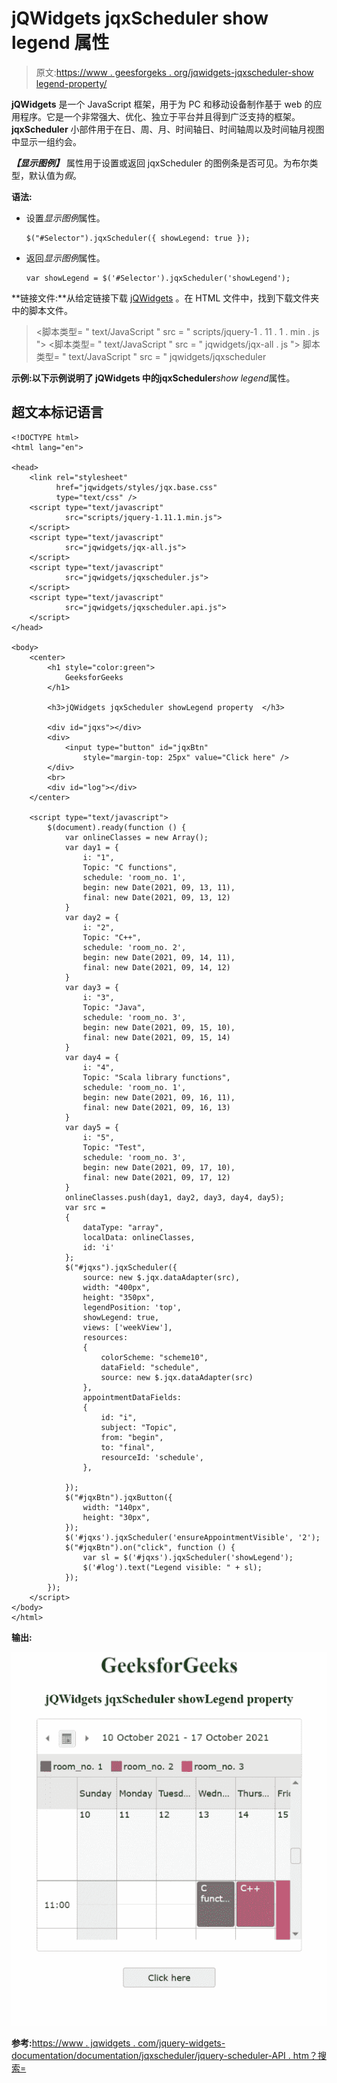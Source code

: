 # jQWidgets jqxScheduler show legend 属性

> 原文:[https://www . geesforgeks . org/jqwidgets-jqxscheduler-show legend-property/](https://www.geeksforgeeks.org/jqwidgets-jqxscheduler-showlegend-property/)

**jQWidgets** 是一个 JavaScript 框架，用于为 PC 和移动设备制作基于 web 的应用程序。它是一个非常强大、优化、独立于平台并且得到广泛支持的框架。 **jqxScheduler** 小部件用于在日、周、月、时间轴日、时间轴周以及时间轴月视图中显示一组约会。

***【显示图例】*** 属性用于设置或返回 jqxScheduler 的图例条是否可见。为布尔类型，默认值为*假*。

**语法:**

*   设置*显示图例*属性。

    ```
    $("#Selector").jqxScheduler({ showLegend: true });
    ```

*   返回*显示图例*属性。

    ```
    var showLegend = $('#Selector').jqxScheduler('showLegend');
    ```

**链接文件:**从给定链接下载 [jQWidgets](https://www.jqwidgets.com/download/) 。在 HTML 文件中，找到下载文件夹中的脚本文件。

> <link rel="”stylesheet”" href="”jqwidgets/styles/jqx.base.css”" type="”text/css”">
> <脚本类型= " text/JavaScript " src = " scripts/jquery-1 . 11 . 1 . min . js "></脚本>
> <脚本类型= " text/JavaScript " src = " jqwidgets/jqx-all . js "></脚本>
> 脚本类型= " text/JavaScript " src = " jqwidgets/jqxscheduler

**示例:**以下示例说明了 jQWidgets 中的**jqxScheduler***show legend*属性。

## 超文本标记语言

```
<!DOCTYPE html>
<html lang="en">

<head>
    <link rel="stylesheet" 
          href="jqwidgets/styles/jqx.base.css" 
          type="text/css" />
    <script type="text/javascript" 
            src="scripts/jquery-1.11.1.min.js">
    </script>
    <script type="text/javascript" 
            src="jqwidgets/jqx-all.js">
    </script>
    <script type="text/javascript" 
            src="jqwidgets/jqxscheduler.js">
    </script>
    <script type="text/javascript"
            src="jqwidgets/jqxscheduler.api.js">
    </script>
</head>

<body>
    <center>
        <h1 style="color:green">
            GeeksforGeeks
        </h1>

        <h3>jQWidgets jqxScheduler showLegend property  </h3>

        <div id="jqxs"></div>
        <div>
            <input type="button" id="jqxBtn" 
                style="margin-top: 25px" value="Click here" />
        </div>
        <br>
        <div id="log"></div>
    </center>

    <script type="text/javascript">
        $(document).ready(function () {
            var onlineClasses = new Array();
            var day1 = {
                i: "1",
                Topic: "C functions",
                schedule: 'room_no. 1',
                begin: new Date(2021, 09, 13, 11),
                final: new Date(2021, 09, 13, 12)
            }
            var day2 = {
                i: "2",
                Topic: "C++",
                schedule: 'room_no. 2',
                begin: new Date(2021, 09, 14, 11),
                final: new Date(2021, 09, 14, 12)
            }
            var day3 = {
                i: "3",
                Topic: "Java",
                schedule: 'room_no. 3',
                begin: new Date(2021, 09, 15, 10),
                final: new Date(2021, 09, 15, 14)
            }
            var day4 = {
                i: "4",
                Topic: "Scala library functions",
                schedule: 'room_no. 1',
                begin: new Date(2021, 09, 16, 11),
                final: new Date(2021, 09, 16, 13)
            }
            var day5 = {
                i: "5",
                Topic: "Test",
                schedule: 'room_no. 3',
                begin: new Date(2021, 09, 17, 10),
                final: new Date(2021, 09, 17, 12)
            }
            onlineClasses.push(day1, day2, day3, day4, day5);
            var src =
            {
                dataType: "array",
                localData: onlineClasses,
                id: 'i'
            };
            $("#jqxs").jqxScheduler({
                source: new $.jqx.dataAdapter(src),
                width: "400px",
                height: "350px",
                legendPosition: 'top',
                showLegend: true,
                views: ['weekView'],
                resources:
                {
                    colorScheme: "scheme10",
                    dataField: "schedule",
                    source: new $.jqx.dataAdapter(src)
                },
                appointmentDataFields:
                {
                    id: "i",
                    subject: "Topic",
                    from: "begin",
                    to: "final",
                    resourceId: 'schedule',
                },

            });
            $("#jqxBtn").jqxButton({
                width: "140px",
                height: "30px",
            });
            $('#jqxs').jqxScheduler('ensureAppointmentVisible', '2');
            $("#jqxBtn").on("click", function () {
                var sl = $('#jqxs').jqxScheduler('showLegend');
                $('#log').text("Legend visible: " + sl);
            });
        });
    </script>
</body>
</html>
```

**输出:**

![](img/cd55766a45b54a3b6c684c4aa729ff0f.png)

**参考:**[https://www . jqwidgets . com/jquery-widgets-documentation/documentation/jqxscheduler/jquery-scheduler-API . htm？搜索=](https://www.jqwidgets.com/jquery-widgets-documentation/documentation/jqxscheduler/jquery-scheduler-api.htm?search=)